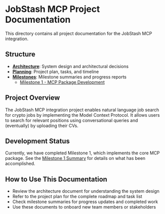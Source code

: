 # JobStash MCP Project Documentation

This directory contains all project documentation for the JobStash MCP integration.

## Structure

- **[Architecture](architecture/ARCHITECTURE.md)**: System design and architectural decisions
- **[Planning](planning/PROJECT_PLAN.md)**: Project plan, tasks, and timeline
- **[Milestones](milestones/)**: Milestone summaries and progress reports
  - [Milestone 1 - MCP Package Development](milestones/MILESTONE1_SUMMARY.md)

## Project Overview

The JobStash MCP integration project enables natural language job search for crypto jobs by implementing the Model Context Protocol. It allows users to search for relevant positions using conversational queries and (eventually) by uploading their CVs.

## Development Status

Currently, we have completed Milestone 1, which implements the core MCP package. See the [Milestone 1 Summary](milestones/MILESTONE1_SUMMARY.md) for details on what has been accomplished.

## How to Use This Documentation

- Review the architecture document for understanding the system design
- Refer to the project plan for the complete roadmap and task list
- Check milestone summaries for progress updates and completed work
- Use these documents to onboard new team members or stakeholders 